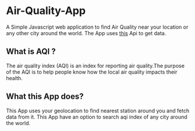 # Air-Quality-App
A Simple Javascript web application to find Air Quality near your location or any other city around the world. The App uses [this](https://aqicn.org/api/) Api to get data.

## What is AQI ?
The air quality index (AQI) is an index for reporting air quality.The purpose of the AQI is to help people know how the local air quality impacts their health. 

## What this App does?
This App uses your geolocation to find nearest station around you and fetch data from it.
This App have an option to search aqi index of any city around the world.

